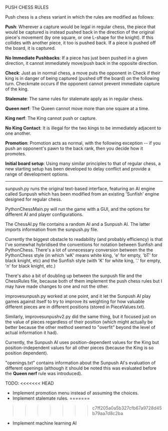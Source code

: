 PUSH CHESS RULES

Push chess is a chess variant in which the rules are modified as follows:

**Push**: Wherever a capture would be legal in regular chess, the piece that would be captured is instead pushed back in the direction of the original piece's movement (by one square, or one L-shape for the knight). If this collides with another piece, it too is pushed back. If a piece is pushed off the board, it is captured.

**No Immediate Pushbacks**: If a piece has just been pushed in a given direction, it cannot immediately move/push back in the opposite direction.

**Check**: Just as in normal chess, a move puts the opponent in Check if their king is in danger of being captured (pushed off the board) on the following turn. Checkmate occurs if the opponent cannot prevent immediate capture of the king.

**Stalemate**: The same rules for stalemate apply as in regular chess.

**Queen nerf**: The Queen cannot move more than one square at a time.

**King nerf**: The King cannot push or capture.

**No King Contact**: It is illegal for the two kings to be immediately adjacent to one another.

**Promotion**: Promotion acts as normal, with the following exception -- if you push an opponent's pawn to the back rank, then you decide how it promotes.

**Initial board setup**: Using many similar principles to that of regular chess, a new starting setup has been developed to delay conflict and provide a range of development options.


------------------------------------------------------------------------------------------------
sunpush.py runs the original text-based interface, featuring an AI engine called Sunpush which has been modified from an existing 'Sunfish' engine designed for regular chess.

PythonChessMain.py will run the game with a GUI, and the options for different AI and player configurations.

The ChessAI.py file contains a random AI and a Sunpush AI. The latter imports information from the sunpush.py file.

Currently the biggest obstacle to readability (and probably efficiency) is that I've somewhat hybridised the conventions for notation between Sunfish and PythonChess. There's a lot of unnecessary conversion between the the PythonChess style (in which 'wK' means white king, 'e' for empty, 'bT' for black knight, etc) and the Sunfish style (with 'K' for white king, '.' for empty, 'n' for black knight, etc.)

There's also a bit of doubling up between the sunpush file and the ChessRules file, because both of them implement the push chess rules but I may have made changes to one and not the other.

improvesunpush.py worked at one point, and it let the Sunpush AI play games against itself to try to improve its weighting for how valuable different pieces are in different positions (stored in PieceValues.txt).

Similarly, improvesunpushv2.py did the same thing, but it focused just on the value of pieces regardless of their position (which might actually be better because the other method seemed to "overfit" beyond the level of actual information it had).

Currently, the Sunpush AI uses position-dependent values for the King but position-independent values for all other pieces (because the King is so position dependent).

"openings.txt" contains information about the Sunpush AI's evaluation of different openings (although it should be noted this was evaluated before the **Queen nerf** rule was introduced).

TODO:
<<<<<<< HEAD
- Implement promotion menu instead of assuming the choices.
- Implement stalemate rules.
=======
>>>>>>> c7ff205a0a5b327cfb67a9728d45b79aa7d8c2ba
- Implement machine learning AI
